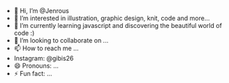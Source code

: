 - 👋 Hi, I’m @Jenrous
- 👀 I’m interested in illustration, graphic design, knit, code and more...
- 🌱 I’m currently learning javascript and discovering the beautiful world of code :)
- 💞️ I’m looking to collaborate on ...
- 📫 How to reach me ...
- Instagram: @gibis26
- 😄 Pronouns: ...
- ⚡ Fun fact: ...

<!---
Jenrous/Jenrous is a ✨ special ✨ repository because its `README.md` (this file) appears on your GitHub profile.
You can click the Preview link to take a look at your changes.
--->
